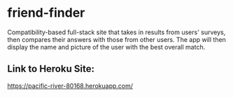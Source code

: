 # friend-finder

Compatibility-based full-stack site that takes in results from users' surveys, then compares their answers with those from other users. The app will then display the name and picture of the user with the best overall match.

## Link to Heroku Site:

https://pacific-river-80168.herokuapp.com/
